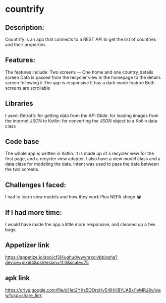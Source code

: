 # countrify

## Description:
Countrify is an app that connects to a REST API to get the list of countries and their properties.

## Features:
The features include:
Two screens -- One home and one country_details screen
Data is passed from the recycler view in the homepage to the details screen following it
The app is responsive
It has a dark mode feature
Both screens are scrollable

## Libraries
I used:
Retrofit: for getting data from the API
Glide: for loading images from the internet
JSON to Kotlin: for converting the JSON object to a Kotlin data class

## Code base
The whole app is written in Kotlin. It is made up of a recycler view for the first page, and a recycler view adapter. I also have a view model class and a data class for modeling the data. Intent was used to pass the data between the two screens.

## Challenges I faced:
I had to learn view models and how they work
Plus NEPA shege 😭

## If I had more time:
I would have made the app a little more responsive, and cleaned up a few bugs. 

## Appetizer link
https://appetize.io/app/cf2j4ughudwwvhrxclvbbjpsha?device=pixel4&osVersion=11.0&scale=75

## apk link
https://drive.google.com/file/d/1et2YXs5OOrxHv54lHHBYJABxi1vMRJ8v/view?usp=share_link
